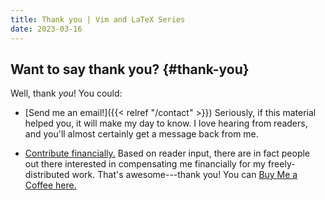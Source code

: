 ```yaml
---
title: Thank you | Vim and LaTeX Series
date: 2023-03-16
---
```


## Want to say thank you? {#thank-you}

Well, thank *you*!
You could:

- [Send me an email!]({{< relref "/contact" >}})
  Seriously, if this material helped you, it will make my day to know.
  I love hearing from readers, and you'll almost certainly get a message back from me.

- [Contribute financially.](https://www.buymeacoffee.com/ejmastnak)
  Based on reader input, there are in fact people out there interested in compensating me financially for my freely-distributed work.
  That's awesome---thank you!
  You can [Buy Me a Coffee here.](https://www.buymeacoffee.com/ejmastnak)
